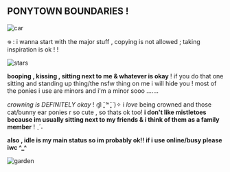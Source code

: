 ## PONYTOWN BOUNDARIES !

![car](https://caterpie.crd.co/assets/images/gallery19/d60057a9.png?v=20d3512b)


𖦹 : i wanna start with the major stuff , copying is not allowed ; taking inspiration is ok ! !

![stars](https://caterpie.crd.co/assets/images/gallery15/df4edbda.gif?v=20d3512b)


**booping , kissing , sitting next to me & whatever is okay** ! if you do that one sitting and standing up thing/the nsfw thing on me i will hide you ! most of the ponies i use are minors and i'm a minor sooo .......

*crowning is DEFINITELY okay* ! ദ്ദി ˉ͈̀꒳ˉ͈́ )✧ i *love* being crowned and those cat/bunny ear ponies r so cute , so thats ok too! **i don't like mistletoes because im usually sitting next to my friends & i think of them as a family member** ! ˎˊ˗

**also , idle is my main status so im probably ok!! if i use online/busy please iwc ^_^**

![garden](https://caterpie.crd.co/assets/images/gallery11/13544be6.png?v=20d3512b)

